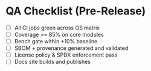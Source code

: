 # QA Checklist (Pre-Release)
- [ ] All CI jobs green across OS matrix
- [ ] Coverage >= 85% on core modules
- [ ] Bench gate within +10% baseline
- [ ] SBOM + provenance generated and validated
- [ ] License policy & SPDX enforcement pass
- [ ] Docs site builds and publishes
